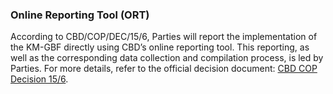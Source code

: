 ### Online Reporting Tool (ORT)
According to CBD/COP/DEC/15/6, Parties will report the implementation of the KM-GBF directly using CBD’s online reporting tool. This reporting, as well as the corresponding data collection and compilation process, is led by Parties. For more details, refer to the official decision document: [CBD COP Decision 15/6](https://www.cbd.int/doc/decisions/cop-15/cop-15-dec-06-en.pdf).